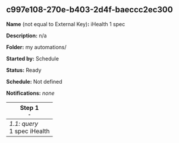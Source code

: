 ## c997e108-270e-b403-2d4f-baeccc2ec300

**Name** (not equal to External Key)**:** iHealth 1 spec

**Description:** n/a

**Folder:** my automations/

**Started by:** Schedule

**Status:** Ready

**Schedule:** Not defined

**Notifications:** _none_


| Step 1<br>_<small>-</small>_ |
| --- |
| _1.1: query_<br>1 spec iHealth |
